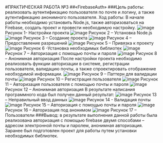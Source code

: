#ПРАКТИЧЕСКАЯ РАБОТА №3
##«FirebaseAuth»
###Цель работы: реализовать аутентификацию пользователя по почте и логину, а также аутентификацию анонимного пользователя.
Ход работы:
В начале работы необходимо установить Node.js, также авторизоваться на Firebase, создать проект и провести необходимую настройку.
 ![image](https://user-images.githubusercontent.com/102330085/229897923-7ffcd703-b7e1-4cd9-860f-26a157ed8520.png)
Рисунок 1- Настройки проекта
![image](https://user-images.githubusercontent.com/102330085/229897969-005db758-d69b-44a0-9e6d-fbdcdff028ab.png)
Рисунок 2 – Установка Node.js
![image](https://user-images.githubusercontent.com/102330085/229898012-d8684fb5-4fc8-41be-b3f7-c20ec812bf41.png)
Рисунок 3 – Создание проекта
![image](https://user-images.githubusercontent.com/102330085/229898070-747ad67d-43be-478a-997d-21beb405c8d2.png) 
Рисунок 4 – Предоставление разрешений
![image](https://user-images.githubusercontent.com/102330085/229898091-94601011-67cc-456d-9caa-68ba81444d21.png)
Рисунок 5 – Привязка к проекту
![image](https://user-images.githubusercontent.com/102330085/229898123-6c475923-447b-4493-81c0-890acf89586d.png)
Рисунок 6 -Установка необходимых библиотек
![image](https://user-images.githubusercontent.com/102330085/229898142-df05728d-e6d3-4aa8-8369-cbcfd202bf16.png)
Рисунок 7 – Авторизация с помощью почты и пароля
![image](https://user-images.githubusercontent.com/102330085/229898164-b1ef4947-19ef-423b-90d6-27a274520ddf.png)
Рисунок 8 – Анонимная авторизация
После настройки проекта необходимо реализовать функции авторизации в системе, регистрации пользователя, валидацию почты, а также спроектировать отображение необходимой информации.
![image](https://user-images.githubusercontent.com/102330085/229898177-2d595170-57d0-431d-9f23-d2b902443248.png)
Рисунок 9 – Паттерн для валидации почты
![image](https://user-images.githubusercontent.com/102330085/229898199-49e5dc06-3fee-4022-b732-f2e3ce34832c.png)
Рисунок 10 – Регистрация пользователя
![image](https://user-images.githubusercontent.com/102330085/229898219-9db0d2d4-a432-416e-b315-bbec46824643.png)
Рисунок 11 – Авторизация пользователя с помощью почты и пароля
![image](https://user-images.githubusercontent.com/102330085/229898242-98d6fc1c-35a0-44cc-9258-a205fd91465a.png)
Рисунок 12 – Анонимная авторизация
В результате написания программного кода был получен данный результат:
![image](https://user-images.githubusercontent.com/102330085/229898286-3476c399-e9c5-4b2b-abce-c3a7935f5c45.png)
Рисунок 13 – Неправильный ввод данных
![image](https://user-images.githubusercontent.com/102330085/229898312-a5a4dade-b7f8-4595-9383-e0227a6ff671.png)
Рисунок 14 - Валидация почты
![image](https://user-images.githubusercontent.com/102330085/229898338-33d2f8ad-1480-47bd-98a3-505768b637be.png)
Рисунок 15 – Авторизация с помощью почты и пароля
![image](https://user-images.githubusercontent.com/102330085/229898371-bc4675c4-2a89-4254-be09-747ef9f64190.png)
Рисунок 16 – Авторизация под анонимом
![image](https://user-images.githubusercontent.com/102330085/229898392-04bf2c70-381a-4b09-b022-3d4144defc3d.png)
Рисунок 17 – Пользователи
###Вывод: в результате выполнения данной работы была реализована авторизация с помощью firebase двумя способами – адресом электронной почты и паролем, анонимная авторизация. Заранее был подготовлен проект для работы путем установки необходимых библиотек.

